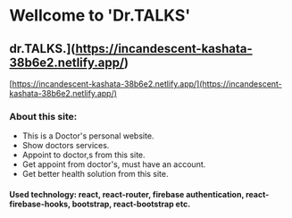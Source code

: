 # Wellcome to 'Dr.TALKS'



## dr.TALKS.](https://incandescent-kashata-38b6e2.netlify.app/)


[https://incandescent-kashata-38b6e2.netlify.app/](https://incandescent-kashata-38b6e2.netlify.app/)


### About this site:

* This is a Doctor's personal website.
* Show doctors services.
* Appoint to doctor,s from this site.
* Get appoint from doctor's, must have an account.
* Get better health solution from this site.


#### Used technology: react, react-router, firebase authentication, react-firebase-hooks, bootstrap, react-bootstrap etc.
